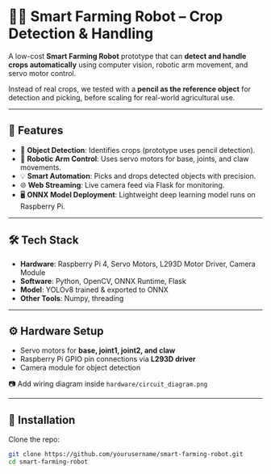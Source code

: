 # 🌱🤖 Smart Farming Robot – Crop Detection & Handling

A low-cost **Smart Farming Robot** prototype that can **detect and handle crops automatically** using computer vision, robotic arm movement, and servo motor control.  

Instead of real crops, we tested with a **pencil as the reference object** for detection and picking, before scaling for real-world agricultural use.

---

## 🚀 Features
- 🎯 **Object Detection**: Identifies crops (prototype uses pencil detection).
- 🤖 **Robotic Arm Control**: Uses servo motors for base, joints, and claw movements.
- 💡 **Smart Automation**: Picks and drops detected objects with precision.
- 🌐 **Web Streaming**: Live camera feed via Flask for monitoring.
- 🖥️ **ONNX Model Deployment**: Lightweight deep learning model runs on Raspberry Pi.

---

## 🛠️ Tech Stack
- **Hardware**: Raspberry Pi 4, Servo Motors, L293D Motor Driver, Camera Module
- **Software**: Python, OpenCV, ONNX Runtime, Flask
- **Model**: YOLOv8 trained & exported to ONNX
- **Other Tools**: Numpy, threading

---

## ⚙️ Hardware Setup
- Servo motors for **base, joint1, joint2, and claw**
- Raspberry Pi GPIO pin connections via **L293D driver**
- Camera module for object detection

📷 Add wiring diagram inside `hardware/circuit_diagram.png`

---

## 🔧 Installation
Clone the repo:
```bash
git clone https://github.com/yourusername/smart-farming-robot.git
cd smart-farming-robot
